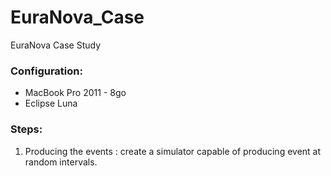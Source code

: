# EuraNova_Case

EuraNova Case Study

### Configuration:

- MacBook Pro 2011 - 8go 
- Eclipse Luna

### Steps:

1. Producing the events : create a simulator capable of producing event at random intervals. 